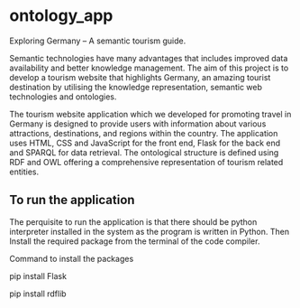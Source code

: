 # ontology_app
Exploring Germany – A semantic tourism guide.

Semantic technologies have many advantages that includes improved data availability and better knowledge management. The aim of this project is to develop a tourism website that highlights Germany, an amazing tourist destination by utilising the knowledge representation, semantic web technologies and ontologies.

The tourism website application which we developed for promoting travel in Germany is designed to provide users with information about various attractions, destinations, and regions within the country. The application uses HTML, CSS and JavaScript for the front end, Flask for the back end and SPARQL for data retrieval. The ontological structure is defined using RDF and OWL offering a comprehensive representation of tourism related entities.

## To run the application 

The perquisite to run the application is that there should be python interpreter installed in the system as the program is written in Python. Then Install the required package from the terminal of the code compiler.

Command to install the packages

pip install Flask

pip install rdflib
